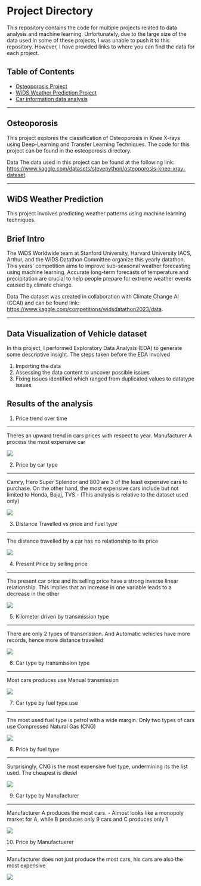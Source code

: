 # Project Directory
This repository contains the code for multiple projects related to data analysis and machine learning. Unfortunately, due to the large size of the data used in some of these projects, I was unable to push it to this repository. However, I have provided links to where you can find the data for each project.



## Table of Contents

- [Osteoporosis Project](/Osteoporosis)
- [WiDS Weather Prediction Project](/WiDS-Weather-Prediction)
- [Car information data analysis](/Car-analysis)

-------------------------------------------------------------
## Osteoporosis
This project explores the classification of Osteoporosis in Knee X-rays using Deep-Learning and Transfer Learning Techniques. The code for this project can be found in the osteoporosis directory.

Data
The data used in this project can be found at the following link: https://www.kaggle.com/datasets/stevepython/osteoporosis-knee-xray-dataset. 

---------------------------------------------------------------------

## WiDS Weather Prediction
This project involves predicting weather patterns using machine learning techniques. 

## Brief Intro
The WiDS Worldwide team at Stanford University, Harvard University IACS, Arthur, and the WiDS Datathon Committee organize this yearly datathon. 
This years' competition aims to improve sub-seasonal weather forecasting using machine learning. 
Accurate long-term forecasts of temperature and precipitation are crucial to help people prepare for extreme weather events caused by climate change. 

Data
The dataset was created in collaboration with Climate Change AI (CCAI) and can be found  link: https://www.kaggle.com/competitions/widsdatathon2023/data. 

---------------------------------------------------------------------------------------------

## Data Visualization of Vehicle dataset
In this project, I performed Exploratory Data Analysis (EDA) to generate some descriptive insight.
The steps taken before the EDA involved
  1. Importing the data
  2. Assessing the data content to uncover possible issues
  3. Fixing issues identified which ranged from duplicated values to datatype issues
 
 ## Results of the analysis
 1. Price trend over time
---------------------------------
Theres an upward trend in cars prices with respect to year. Manufacturer A process the most expensive car

![](/Car-analysis/img/1.PNG)

 2. Price by car type
-------------------------------------------
Camry, Hero Super Splendor and 800 are 3 of the least expensive cars to purchase. On the other hand, the most expensive cars include but not limited to Honda, Bajaj, TVS - (This analysis is relative to the dataset used only)

![](/Car-analysis/img/2.PNG)

 3. Distance Travelled vs price and Fuel type
--------------------------------------------------
The distance travelled by a car has no relationship to its price

![](/Car-analysis/img/3.PNG)

 4. Present Price by selling price
-------------------------------------------
The present car price and its selling price have a strong inverse linear relationship. This implies that an increase in one variable leads to a decrease in the other

![](/Car-analysis/img/4.PNG)

 5. Kilometer driven by transmission type
----------------------------------------
There are only 2 types of transmission. And Automatic vehicles have more records, hence more distance travelled

![](/Car-analysis/img/5.PNG)

 6. Car type by transmission type
-------------------------------------------
Most cars produces use Manual transmission

![](/Car-analysis/img/6.PNG)

 7. Car type by fuel type use
-------------------------------------------
The most used fuel type is petrol with a wide margin. Only two types of cars use Compressed Natural Gas (CNG)

![](/Car-analysis/img/7.PNG)

 8. Price by fuel type
-----------------------------------------
Surprisingly, CNG is the most expensive fuel type, undermining its the list used. The cheapest is diesel

![](/Car-analysis/img/8.PNG)

 9. Car type by Manufacturer
---------------------------------------
Manufacturer A produces the most cars. - Almost looks like a monopoly market for A, while B produces only 9 cars and C produces only 1

![](/Car-analysis/img/9.PNG)

 10. Price by Manufactuerer
---------------------------------------------
Manufacturer does not just produce the most cars, his cars are also the most expensive

![](/Car-analysis/img/10.PNG)

